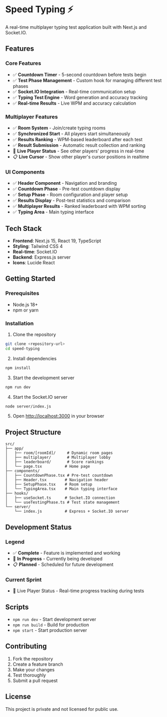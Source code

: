 # Speed Typing ⚡

A real-time multiplayer typing test application built with Next.js and Socket.IO.

## Features

### Core Features

- ✅ **Countdown Timer** - 5-second countdown before tests begin
- ✅ **Test Phase Management** - Custom hook for managing different test phases
- ✅ **Socket.IO Integration** - Real-time communication setup
- ✅ **Typing Test Engine** - Word generation and accuracy tracking
- ✅ **Real-time Results** - Live WPM and accuracy calculation

### Multiplayer Features

- ✅ **Room System** - Join/create typing rooms
- ✅ **Synchronized Start** - All players start simultaneously
- ✅ **Results Ranking** - WPM-based leaderboard after each test
- ✅ **Result Submission** - Automatic result collection and ranking
- 🚧 **Live Player Status** - See other players' progress in real-time
- 📋 **Live Cursor** - Show other player's cursor positions in realtime

### UI Components

- ✅ **Header Component** - Navigation and branding
- ✅ **Countdown Phase** - Pre-test countdown display
- ✅ **Setup Phase** - Room configuration and player setup
- ✅ **Results Display** - Post-test statistics and comparison
- ✅ **Multiplayer Results** - Ranked leaderboard with WPM sorting
- ✅ **Typing Area** - Main typing interface

## Tech Stack

- **Frontend**: Next.js 15, React 19, TypeScript
- **Styling**: Tailwind CSS 4
- **Real-time**: Socket.IO
- **Backend**: Express.js server
- **Icons**: Lucide React

## Getting Started

### Prerequisites

- Node.js 18+
- npm or yarn

### Installation

1. Clone the repository

```bash
git clone <repository-url>
cd speed-typing
```

2. Install dependencies

```bash
npm install
```

3. Start the development server

```bash
npm run dev
```

4. Start the Socket.IO server

```bash
node server/index.js
```

5. Open [http://localhost:3000](http://localhost:3000) in your browser

## Project Structure

```
src/
├── app/
│   ├── room/[roomId]/     # Dynamic room pages
│   ├── multiplayer/       # Multiplayer lobby
│   ├── leaderboard/       # Score rankings
│   └── page.tsx          # Home page
├── components/
│   ├── CountdownPhase.tsx # Pre-test countdown
│   ├── Header.tsx        # Navigation header
│   ├── SetupPhase.tsx    # Room setup
│   └── TypingArea.tsx    # Main typing interface
├── hooks/
│   ├── useSocket.ts      # Socket.IO connection
│   └── useTestingPhase.ts # Test state management
└── server/
    └── index.js          # Express + Socket.IO server
```

## Development Status

### Legend

- ✅ **Complete** - Feature is implemented and working
- 🚧 **In Progress** - Currently being developed
- 📋 **Planned** - Scheduled for future development

### Current Sprint

- 🚧 Live Player Status - Real-time progress tracking during tests

## Scripts

- `npm run dev` - Start development server
- `npm run build` - Build for production
- `npm start` - Start production server

## Contributing

1. Fork the repository
2. Create a feature branch
3. Make your changes
4. Test thoroughly
5. Submit a pull request

## License

This project is private and not licensed for public use.
